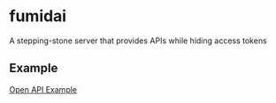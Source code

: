 # fumidai

A stepping-stone server that provides APIs while hiding access tokens

## Example

[Open API Example](sample\openai\README.md)